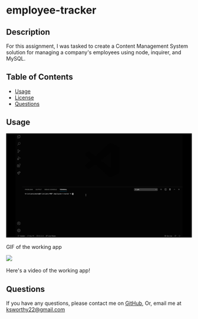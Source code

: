 # employee-tracker

 ## Description
   <p> For this assignment, I was tasked to create a Content Management System solution for managing a company's employees using node, inquirer, and MySQL.<p>

  ## Table of Contents

  
  * [Usage](#usage)
  * [License](#License)
  * [Questions](#Questions)


  ## Usage
  
  ![](https://github.com/oksimone/employee-tracker/blob/master/assets/employee.gif)
  <p>GIF of the working app</p>
 
   ![](https://drive.google.com/file/d/1q8wH9ZIg8_LQSGd6MP_pv5cZeXyNr27I/view)
  <p>Here's a video of the working app!</p>




  ## Questions
  If you have any questions, please contact me on [GitHub](http://github.com/oksimone), Or, email me at ksworthy22@gmail.com


